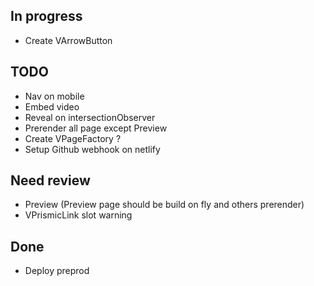 ## In progress
- Create VArrowButton 

## TODO
- Nav on mobile
- Embed video
- Reveal on intersectionObserver 
- Prerender all page except Preview
- Create VPageFactory ? 
- Setup Github webhook on netlify

## Need review
- Preview (Preview page should be build on fly and others prerender)
- VPrismicLink slot warning

## Done
- Deploy preprod
